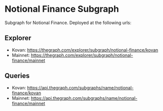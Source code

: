 # Notional Finance Subgraph

Subgraph for Notional Finance. Deployed at the following urls:

## Explorer

- Kovan: https://thegraph.com/explorer/subgraph/notional-finance/kovan
- Mainnet: https://thegraph.com/explorer/subgraph/notional-finance/mainnet

## Queries

- Kovan: https://api.thegraph.com/subgraphs/name/notional-finance/kovan
- Mainnet: https://api.thegraph.com/subgraphs/name/notional-finance/mainnet
